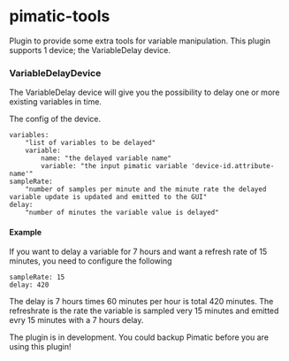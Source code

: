 # pimatic-tools
Plugin to provide some extra tools for variable manipulation.
This plugin supports 1 device; the VariableDelay device. 

### VariableDelayDevice

The VariableDelay device will give you the possibility to delay one or more existing variables in time. 

The config of the device.
```
variables: 
	"list of variables to be delayed"
  	variable:
   		name: "the delayed variable name"
   		variable: "the input pimatic variable 'device-id.attribute-name'"
sampleRate: 
	"number of samples per minute and the minute rate the delayed variable update is updated and emitted to the GUI"
delay: 
	"number of minutes the variable value is delayed"
```

#### Example
If you want to delay a variable for 7 hours and want a refresh rate of 15 minutes, you need to configure the following
```
sampleRate: 15
delay: 420 
```
The delay is 7 hours times 60 minutes per hour is total 420 minutes.
The refreshrate is the rate the variable is sampled very 15 minutes and emitted evry 15 minutes with a 7 hours delay.


The plugin is in development. You could backup Pimatic before you are using this plugin!
